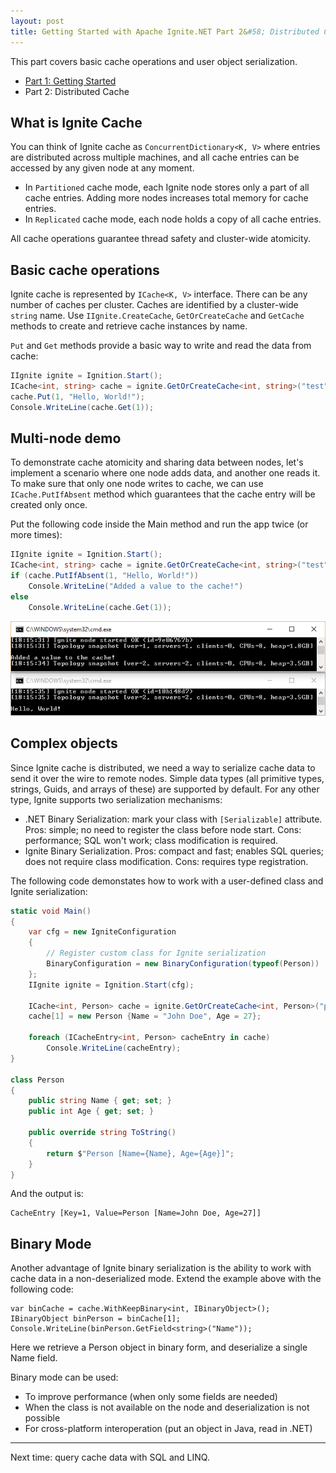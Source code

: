 ```yaml
---
layout: post
title: Getting Started with Apache Ignite.NET Part 2&#58; Distributed Cache
---
```


This part covers basic cache operations and user object serialization.

* [Part 1: Getting Started](https://ptupitsyn.github.io/Getting-Started-With-Apache-Ignite-Net/)
* Part 2: Distributed Cache  

## What is Ignite Cache
You can think of Ignite cache as `ConcurrentDictionary<K, V>` where entries are distributed across multiple machines, and all cache entries can be accessed by any given node at any moment.  
* In `Partitioned` cache mode, each Ignite node stores only a part of all cache entries. Adding more nodes increases total memory for cache entries.
* In `Replicated` cache mode, each node holds a copy of all cache entries. 

All cache operations guarantee thread safety and cluster-wide atomicity.

## Basic cache operations
Ignite cache is represented by `ICache<K, V>` interface. There can be any number of caches per cluster. Caches are identified by a cluster-wide `string` name.
Use `IIgnite.CreateCache`, `GetOrCreateCache` and `GetCache` methods to create and retrieve cache instances by name.

`Put` and `Get` methods provide a basic way to write and read the data from cache:
```cs
IIgnite ignite = Ignition.Start();	
ICache<int, string> cache = ignite.GetOrCreateCache<int, string>("test");
cache.Put(1, "Hello, World!");
Console.WriteLine(cache.Get(1));
```

## Multi-node demo
To demonstrate cache atomicity and sharing data between nodes, let's implement a scenario where one node adds data, and another one reads it.
To make sure that only one node writes to cache, we can use `ICache.PutIfAbsent` method which guarantees that the cache entry will be created only once.

Put the following code inside the Main method and run the app twice (or more times):
```cs
IIgnite ignite = Ignition.Start();
ICache<int, string> cache = ignite.GetOrCreateCache<int, string>("test");
if (cache.PutIfAbsent(1, "Hello, World!"))
	Console.WriteLine("Added a value to the cache!")
else
	Console.WriteLine(cache.Get(1));
``` 
![console output](../images/2016-06-28-Getting-Started-With-Apache-Ignite-Net-2-Cache/PutIfAbsent.png)

## Complex objects
Since Ignite cache is distributed, we need a way to serialize cache data to send it over the wire to remote nodes. Simple data types (all primitive types, strings, Guids, and arrays of these) are supported by default. 
For any other type, Ignite supports two serialization mechanisms:
* .NET Binary Serialization: mark your class with `[Serializable]` attribute. 
Pros: simple; no need to register the class before node start. 
Cons: performance; SQL won't work; class modification is required.
* Ignite Binary Serialization. Pros: compact and fast; enables SQL queries; does not require class modification. Cons: requires type registration.

The following code demonstates how to work with a user-defined class and Ignite serialization:
```cs
static void Main()
{
    var cfg = new IgniteConfiguration
    {
        // Register custom class for Ignite serialization
        BinaryConfiguration = new BinaryConfiguration(typeof(Person))
    };
    IIgnite ignite = Ignition.Start(cfg);

    ICache<int, Person> cache = ignite.GetOrCreateCache<int, Person>("persons");
    cache[1] = new Person {Name = "John Doe", Age = 27};

    foreach (ICacheEntry<int, Person> cacheEntry in cache)
        Console.WriteLine(cacheEntry);
}

class Person
{
    public string Name { get; set; }
    public int Age { get; set; }

    public override string ToString()
    {
        return $"Person [Name={Name}, Age={Age}]";
    }
}
```
And the output is:
```
CacheEntry [Key=1, Value=Person [Name=John Doe, Age=27]]
```

## Binary Mode
Another advantage of Ignite binary serialization is the ability to work with cache data in a non-deserialized mode. 
Extend the example above with the following code:
```
var binCache = cache.WithKeepBinary<int, IBinaryObject>();
IBinaryObject binPerson = binCache[1];
Console.WriteLine(binPerson.GetField<string>("Name"));
```
Here we retrieve a Person object in binary form, and deserialize a single Name field.

Binary mode can be used:
* To improve performance (when only some fields are needed)
* When the class is not available on the node and deserialization is not possible
* For cross-platform interoperation (put an object in Java, read in .NET)  


---
Next time: query cache data with SQL and LINQ.